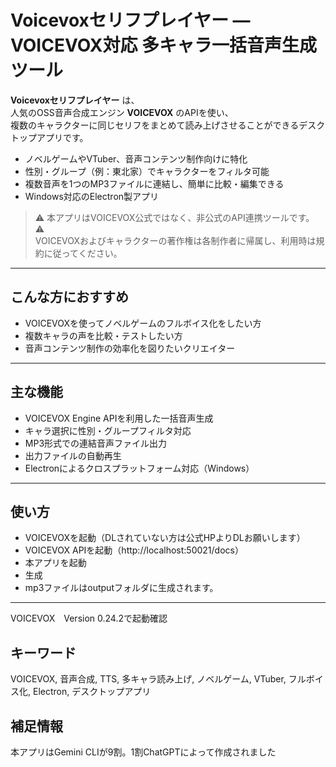 # Voicevoxセリフプレイヤー — VOICEVOX対応 多キャラ一括音声生成ツール

**Voicevoxセリフプレイヤー** は、  
人気のOSS音声合成エンジン **VOICEVOX** のAPIを使い、  
複数のキャラクターに同じセリフをまとめて読み上げさせることができるデスクトップアプリです。

- ノベルゲームやVTuber、音声コンテンツ制作向けに特化  
- 性別・グループ（例：東北家）でキャラクターをフィルタ可能  
- 複数音声を1つのMP3ファイルに連結し、簡単に比較・編集できる  
- Windows対応のElectron製アプリ  

> ⚠️ 本アプリはVOICEVOX公式ではなく、非公式のAPI連携ツールです。 ⚠️  
> VOICEVOXおよびキャラクターの著作権は各制作者に帰属し、利用時は規約に従ってください。

---

## こんな方におすすめ
- VOICEVOXを使ってノベルゲームのフルボイス化をしたい方  
- 複数キャラの声を比較・テストしたい方  
- 音声コンテンツ制作の効率化を図りたいクリエイター  

---

## 主な機能
- VOICEVOX Engine APIを利用した一括音声生成  
- キャラ選択に性別・グループフィルタ対応  
- MP3形式での連結音声ファイル出力  
- 出力ファイルの自動再生  
- Electronによるクロスプラットフォーム対応（Windows）

---
## 使い方
- VOICEVOXを起動（DLされていない方は公式HPよりDLお願いします）
- VOICEVOX APIを起動（http://localhost:50021/docs）
- 本アプリを起動
- 生成
- mp3ファイルはoutputフォルダに生成されます。


---
VOICEVOX　Version 0.24.2で起動確認


## キーワード
VOICEVOX, 音声合成, TTS, 多キャラ読み上げ, ノベルゲーム, VTuber, フルボイス化, Electron, デスクトップアプリ

## 補足情報

本アプリはGemini CLIが9割。1割ChatGPTによって作成されました